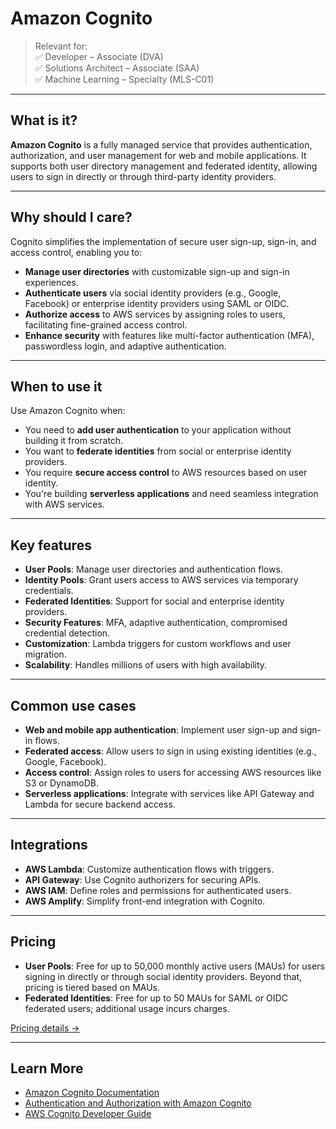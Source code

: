 # Amazon Cognito

> Relevant for:  
> ✅ Developer – Associate (DVA)  
> ✅ Solutions Architect – Associate (SAA)  
> ✅ Machine Learning – Specialty (MLS-C01)

---

## What is it?

**Amazon Cognito** is a fully managed service that provides authentication, authorization, and user management for web and mobile applications. It supports both user directory management and federated identity, allowing users to sign in directly or through third-party identity providers.

---

## Why should I care?

Cognito simplifies the implementation of secure user sign-up, sign-in, and access control, enabling you to:

- **Manage user directories** with customizable sign-up and sign-in experiences.
- **Authenticate users** via social identity providers (e.g., Google, Facebook) or enterprise identity providers using SAML or OIDC.
- **Authorize access** to AWS services by assigning roles to users, facilitating fine-grained access control.
- **Enhance security** with features like multi-factor authentication (MFA), passwordless login, and adaptive authentication.

---

## When to use it

Use Amazon Cognito when:

- You need to **add user authentication** to your application without building it from scratch.
- You want to **federate identities** from social or enterprise identity providers.
- You require **secure access control** to AWS resources based on user identity.
- You're building **serverless applications** and need seamless integration with AWS services.

---

## Key features

- **User Pools**: Manage user directories and authentication flows.
- **Identity Pools**: Grant users access to AWS services via temporary credentials.
- **Federated Identities**: Support for social and enterprise identity providers.
- **Security Features**: MFA, adaptive authentication, compromised credential detection.
- **Customization**: Lambda triggers for custom workflows and user migration.
- **Scalability**: Handles millions of users with high availability.

---

## Common use cases

- **Web and mobile app authentication**: Implement user sign-up and sign-in flows.
- **Federated access**: Allow users to sign in using existing identities (e.g., Google, Facebook).
- **Access control**: Assign roles to users for accessing AWS resources like S3 or DynamoDB.
- **Serverless applications**: Integrate with services like API Gateway and Lambda for secure backend access.

---

## Integrations

- **AWS Lambda**: Customize authentication flows with triggers.
- **API Gateway**: Use Cognito authorizers for securing APIs.
- **AWS IAM**: Define roles and permissions for authenticated users.
- **AWS Amplify**: Simplify front-end integration with Cognito.

---

## Pricing

- **User Pools**: Free for up to 50,000 monthly active users (MAUs) for users signing in directly or through social identity providers. Beyond that, pricing is tiered based on MAUs.
- **Federated Identities**: Free for up to 50 MAUs for SAML or OIDC federated users; additional usage incurs charges.

[Pricing details →](https://aws.amazon.com/cognito/pricing/)

---

## Learn More

- [Amazon Cognito Documentation](https://docs.aws.amazon.com/cognito/)
- [Authentication and Authorization with Amazon Cognito](https://docs.aws.amazon.com/prescriptive-guidance/latest/modernization-net-applications-security/cognito.html)
- [AWS Cognito Developer Guide](https://docs.aws.amazon.com/cognito/latest/developerguide/cognito-user-identity-pools.html)

